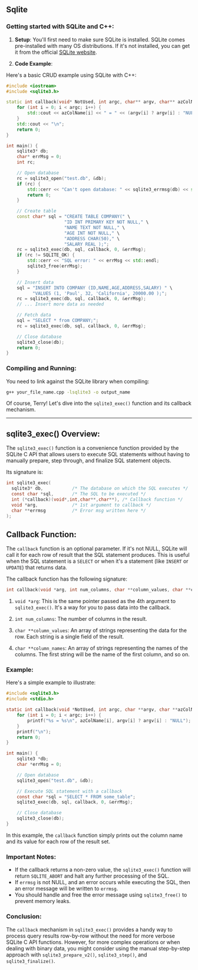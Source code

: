 ## Sqlite

### Getting started with SQLite and C++:

1. **Setup**:
   You'll first need to make sure SQLite is installed. SQLite comes pre-installed with many OS distributions. If it's not installed, you can get it from the official [SQLite website](https://www.sqlite.org/).

2. **Code Example**:

Here's a basic CRUD example using SQLite with C++:

```cpp
#include <iostream>
#include <sqlite3.h>

static int callback(void* NotUsed, int argc, char** argv, char** azColName) {
    for (int i = 0; i < argc; i++) {
        std::cout << azColName[i] << " = " << (argv[i] ? argv[i] : "NULL") << "\n";
    }
    std::cout << "\n";
    return 0;
}

int main() {
    sqlite3* db;
    char* errMsg = 0;
    int rc;

    // Open database
    rc = sqlite3_open("test.db", &db);
    if (rc) {
        std::cerr << "Can't open database: " << sqlite3_errmsg(db) << std::endl;
        return 0;
    }

    // Create table
    const char* sql = "CREATE TABLE COMPANY(" \
                      "ID INT PRIMARY KEY NOT NULL," \
                      "NAME TEXT NOT NULL," \
                      "AGE INT NOT NULL," \
                      "ADDRESS CHAR(50)," \
                      "SALARY REAL );";
    rc = sqlite3_exec(db, sql, callback, 0, &errMsg);
    if (rc != SQLITE_OK) {
        std::cerr << "SQL error: " << errMsg << std::endl;
        sqlite3_free(errMsg);
    }

    // Insert data
    sql = "INSERT INTO COMPANY (ID,NAME,AGE,ADDRESS,SALARY) " \
          "VALUES (1, 'Paul', 32, 'California', 20000.00 );";
    rc = sqlite3_exec(db, sql, callback, 0, &errMsg);
    // ... Insert more data as needed

    // Fetch data
    sql = "SELECT * from COMPANY;";
    rc = sqlite3_exec(db, sql, callback, 0, &errMsg);

    // Close database
    sqlite3_close(db);
    return 0;
}
```

### Compiling and Running:

You need to link against the SQLite library when compiling:

```bash
g++ your_file_name.cpp -lsqlite3 -o output_name
```

Of course, Terry! Let's dive into the `sqlite3_exec()` function and its callback mechanism.

---

## sqlite3_exec() Overview:

The `sqlite3_exec()` function is a convenience function provided by the SQLite C API that allows users to execute SQL statements without having to manually prepare, step through, and finalize SQL statement objects. 

Its signature is:
```c
int sqlite3_exec(
  sqlite3* db,           /* The database on which the SQL executes */
  const char *sql,       /* The SQL to be executed */
  int (*callback)(void*,int,char**,char**), /* Callback function */
  void *arg,             /* 1st argument to callback */
  char **errmsg          /* Error msg written here */
);
```

## Callback Function:

The `callback` function is an optional parameter. If it's not NULL, SQLite will call it for each row of result that the SQL statement produces. This is useful when the SQL statement is a `SELECT` or when it's a statement (like `INSERT` or `UPDATE`) that returns data.

The callback function has the following signature:
```c
int callback(void *arg, int num_columns, char **column_values, char **column_names);
```

1. `void *arg`: This is the same pointer passed as the 4th argument to `sqlite3_exec()`. It's a way for you to pass data into the callback.

2. `int num_columns`: The number of columns in the result.

3. `char **column_values`: An array of strings representing the data for the row. Each string is a single field of the result.

4. `char **column_names`: An array of strings representing the names of the columns. The first string will be the name of the first column, and so on.

### Example:

Here's a simple example to illustrate:

```c
#include <sqlite3.h>
#include <stdio.h>

static int callback(void *NotUsed, int argc, char **argv, char **azColName) {
    for (int i = 0; i < argc; i++) {
        printf("%s = %s\n", azColName[i], argv[i] ? argv[i] : "NULL");
    }
    printf("\n");
    return 0;
}

int main() {
    sqlite3 *db;
    char *errMsg = 0;

    // Open database
    sqlite3_open("test.db", &db);

    // Execute SQL statement with a callback
    const char *sql = "SELECT * FROM some_table";
    sqlite3_exec(db, sql, callback, 0, &errMsg);

    // Close database
    sqlite3_close(db);
}
```

In this example, the `callback` function simply prints out the column name and its value for each row of the result set.

### Important Notes:

- If the callback returns a non-zero value, the `sqlite3_exec()` function will return `SQLITE_ABORT` and halt any further processing of the SQL.
- If `errmsg` is not NULL, and an error occurs while executing the SQL, then an error message will be written to `errmsg`.
- You should handle and free the error message using `sqlite3_free()` to prevent memory leaks.

### Conclusion:

The `callback` mechanism in `sqlite3_exec()` provides a handy way to process query results row-by-row without the need for more verbose SQLite C API functions. However, for more complex operations or when dealing with binary data, you might consider using the manual step-by-step approach with `sqlite3_prepare_v2()`, `sqlite3_step()`, and `sqlite3_finalize()`.